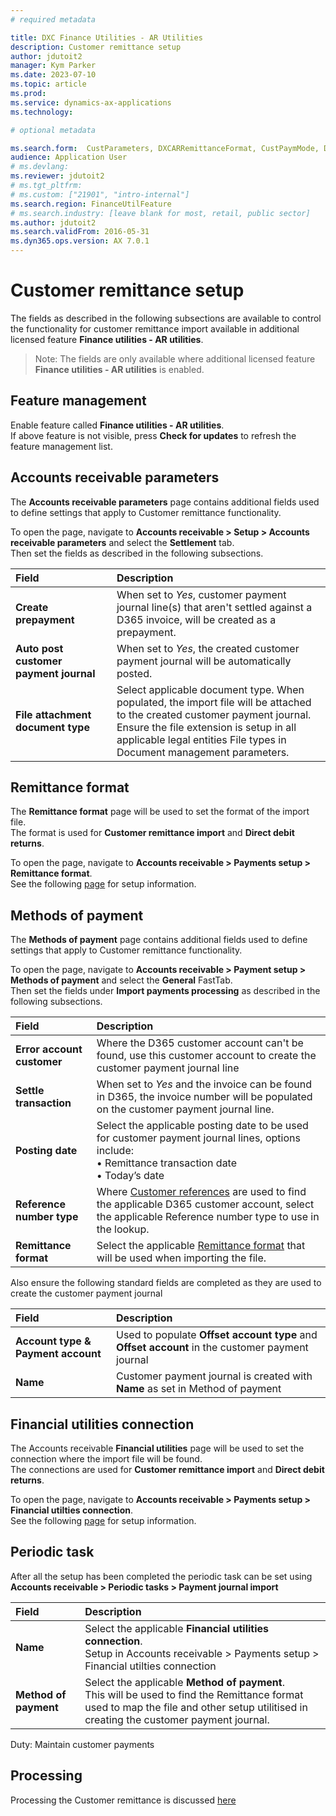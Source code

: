 ```yaml
---
# required metadata

title: DXC Finance Utilities - AR Utilities
description: Customer remittance setup
author: jdutoit2
manager: Kym Parker
ms.date: 2023-07-10
ms.topic: article
ms.prod: 
ms.service: dynamics-ax-applications
ms.technology:  

# optional metadata

ms.search.form:  CustParameters, DXCARRemittanceFormat, CustPaymMode, DXCARConnection
audience: Application User
# ms.devlang: 
ms.reviewer: jdutoit2
# ms.tgt_pltfrm: 
# ms.custom: ["21901", "intro-internal"]
ms.search.region: FinanceUtilFeature
# ms.search.industry: [leave blank for most, retail, public sector]
ms.author: jdutoit2
ms.search.validFrom: 2016-05-31
ms.dyn365.ops.version: AX 7.0.1
---
```


# Customer remittance setup
The fields as described in the following subsections are available to control the functionality for customer remittance import available in additional licensed feature **Finance utilities - AR utilities**.

> Note: The fields are only available where additional licensed feature **Finance utilities - AR utilities** is enabled.

## Feature management
Enable feature called **Finance utilities - AR utilities**. <br>
If above feature is not visible, press **Check for updates** to refresh the feature management list.


## Accounts receivable parameters

The **Accounts receivable parameters** page contains additional fields used to define settings that apply to Customer remittance functionality.

To open the page, navigate to **Accounts receivable > Setup > Accounts receivable parameters** and select the **Settlement** tab.<br>
Then set the fields as described in the following subsections.

**Field** | **Description**   
:--       |:--
**Create prepayment**                   | When set to _Yes_, customer payment journal line(s) that aren't settled against a D365 invoice, will be created as a prepayment. 
**Auto post customer payment journal**  | When set to _Yes_, the created customer payment journal will be automatically posted.
**File attachment document type**       | Select applicable document type. When populated, the import file will be attached to the created customer payment journal. <br> Ensure the file extension is setup in all applicable legal entities File types in Document management parameters.

## Remittance format

The **Remittance format** page will be used to set the format of the import file. <br>
The format is used for **Customer remittance import** and **Direct debit returns**.

To open the page, navigate to **Accounts receivable > Payments setup > Remittance format**.<br>
See the following [page](Remittance-format.md) for setup information.


## Methods of payment
The **Methods of payment** page contains additional fields used to define settings that apply to Customer remittance functionality.

To open the page, navigate to **Accounts receivable > Payment setup > Methods of payment** and select the **General** FastTab.<br>
Then set the fields under **Import payments processing** as described in the following subsections.

**Field** | **Description**   
:--       |:--
**Error account customer**  | Where the D365 customer account can't be found, use this customer account to create the customer payment journal line
**Settle transaction**      | When set to _Yes_ and the invoice can be found in D365, the invoice number will be populated on the customer payment journal line.
**Posting date**            | Select the applicable posting date to be used for customer payment journal lines, options include:  <br> •	Remittance transaction date <br> •	Today’s date
**Reference number type**   | Where [Customer references](Customer-reference.md) are used to find the applicable D365 customer account, select the applicable Reference number type to use in the lookup. 
**Remittance format**       | Select the applicable [Remittance format](Remittance-format.md) that will be used when importing the file.

Also ensure the following standard fields are completed as they are used to create the customer payment journal

**Field** | **Description**   
:--       |:--
**Account type & Payment account** | Used to populate **Offset account type** and **Offset account** in the customer payment journal
**Name**  | Customer payment journal is created with **Name** as set in Method of payment

## Financial utilities connection

The Accounts receivable **Financial utilities** page will be used to set the connection where the import file will be found. <br>
The connections are used for **Customer remittance import** and **Direct debit returns**.

To open the page, navigate to **Accounts receivable > Payments setup > Financial utilties connection**.<br>
See the following [page](Finance-utilities-connections.md) for setup information.

## Periodic task

After all the setup has been completed the periodic task can be set using **Accounts receivable > Periodic tasks > Payment journal import**

**Field** | **Description**   
:--       |:--
**Name**              | Select the applicable **Financial utilities connection**. <br> Setup in Accounts receivable > Payments setup > Financial utilties connection
**Method of payment** | Select the applicable **Method of payment**. <br> This will be used to find the Remittance format used to map the file and other setup utilitised in creating the customer payment journal.

Duty: Maintain customer payments

## Processing

Processing the Customer remittance is discussed [here](../../Processing/Accounts-Receivable/Customer-remittance.md)


